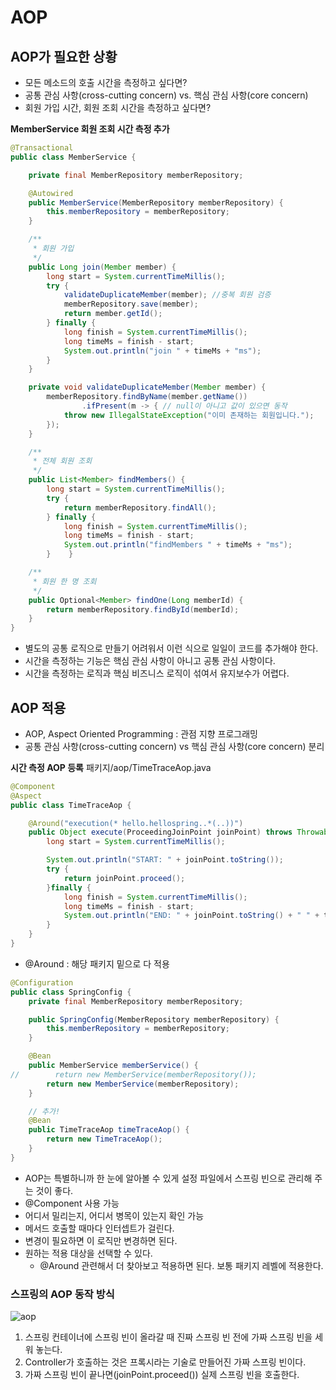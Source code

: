 # AOP
## AOP가 필요한 상황
- 모든 메소드의 호출 시간을 측정하고 싶다면?
- 공통 관심 사항(cross-cutting concern) vs. 핵심 관심 사항(core concern)
- 회원 가입 시간, 회원 조회 시간을 측정하고 싶다면?

__MemberService 회원 조회 시간 측정 추가__
```java
@Transactional
public class MemberService {

    private final MemberRepository memberRepository;

    @Autowired
    public MemberService(MemberRepository memberRepository) {
        this.memberRepository = memberRepository;
    }

    /**
     * 회원 가입
     */
    public Long join(Member member) {
        long start = System.currentTimeMillis();
        try {
            validateDuplicateMember(member); //중복 회원 검증
            memberRepository.save(member);
            return member.getId();
        } finally {
            long finish = System.currentTimeMillis();
            long timeMs = finish - start;
            System.out.println("join " + timeMs + "ms");
        }
    }

    private void validateDuplicateMember(Member member) {
        memberRepository.findByName(member.getName())
                .ifPresent(m -> { // null이 아니고 값이 있으면 동작
            throw new IllegalStateException("이미 존재하는 회원입니다.");
        });
    }

    /**
     * 전체 회원 조회
     */
    public List<Member> findMembers() {
        long start = System.currentTimeMillis();
        try {
            return memberRepository.findAll();
        } finally {
            long finish = System.currentTimeMillis();
            long timeMs = finish - start;
            System.out.println("findMembers " + timeMs + "ms");
        }    }

    /**
     * 회원 한 명 조회
     */
    public Optional<Member> findOne(Long memberId) {
        return memberRepository.findById(memberId);
    }
}
```
- 별도의 공통 로직으로 만들기 어려워서 이런 식으로 일일이 코드를 추가해야 한다.
- 시간을 측정하는 기능은 핵심 관심 사항이 아니고 공통 관심 사항이다.
- 시간을 측정하는 로직과 핵심 비즈니스 로직이 섞여서 유지보수가 어렵다.

## AOP 적용
- AOP, Aspect Oriented Programming : 관점 지향 프로그래밍
- 공통 관심 사항(cross-cutting concern) vs 핵심 관심 사항(core concern) 분리

__시간 측정 AOP 등록__
패키지/aop/TimeTraceAop.java
```java
@Component
@Aspect
public class TimeTraceAop {

    @Around("execution(* hello.hellospring..*(..))")
    public Object execute(ProceedingJoinPoint joinPoint) throws Throwable {
        long start = System.currentTimeMillis();

        System.out.println("START: " + joinPoint.toString());
        try {
            return joinPoint.proceed();
        }finally {
            long finish = System.currentTimeMillis();
            long timeMs = finish - start;
            System.out.println("END: " + joinPoint.toString() + " " + timeMs + "ms");
        }
    }
}
```
- @Around : 해당 패키지 밑으로 다 적용

```java
@Configuration
public class SpringConfig {
    private final MemberRepository memberRepository;

    public SpringConfig(MemberRepository memberRepository) {
        this.memberRepository = memberRepository;
    }

    @Bean
    public MemberService memberService() {
//        return new MemberService(memberRepository());
        return new MemberService(memberRepository);
    }

    // 추가!
    @Bean
    public TimeTraceAop timeTraceAop() {
        return new TimeTraceAop();
    }
}
```
- AOP는 특별하니까 한 눈에 알아볼 수 있게 설정 파일에서 스프링 빈으로 관리해 주는 것이 좋다.
- @Component 사용 가능 
- 어디서 밀리는지, 어디서 병목이 있는지 확인 가능
- 메서드 호출할 때마다 인터셉트가 걸린다.
- 변경이 필요하면 이 로직만 변경하면 된다.
- 원하는 적용 대상을 선택할 수 있다.
  - @Around 관련해서 더 찾아보고 적용하면 된다. 보통 패키지 레벨에 적용한다.

### 스프링의 AOP 동작 방식
![aop](https://user-images.githubusercontent.com/57451700/217259258-4b2ce3bb-d0d8-4024-8426-c575454c4390.png)    

1. 스프링 컨테이너에 스프링 빈이 올라갈 때 진짜 스프링 빈 전에 가짜 스프링 빈을 세워 놓는다.
2. Controller가 호출하는 것은 프록시라는 기술로 만들어진 가짜 스프링 빈이다.
3. 가짜 스프링 빈이 끝나면(joinPoint.proceed()) 실제 스프링 빈을 호출한다.

